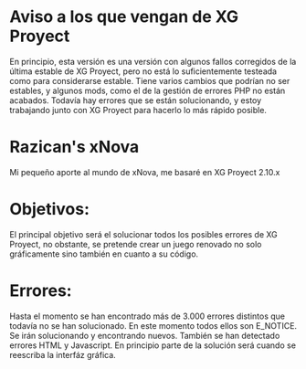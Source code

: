 Aviso a los que vengan de XG Proyect
====================================

En principio, esta versión es una versión con algunos fallos corregidos de la última estable de XG
Proyect, pero no está lo suficientemente testeada como para considerarse estable. Tiene varios
cambios que podrían no ser estables, y algunos mods, como el de la gestión de errores PHP no están
acabados. Todavía hay errores que se están solucionando, y estoy trabajando junto con XG Proyect
para hacerlo lo más rápido posible.

Razican's xNova
===============

Mi pequeño aporte al mundo de xNova, me basaré en XG Proyect 2.10.x


Objetivos:
==========

El principal objetivo será el solucionar todos los posibles errores de XG Proyect, no obstante, se
pretende crear un juego renovado no solo gráficamente sino también en cuanto a su código.

Errores:
========

Hasta el momento se han encontrado más de 3.000 errores distintos que todavía no se han solucionado.
En este momento todos ellos son E_NOTICE. Se irán solucionando y encontrando nuevos. También se han
detectado errores HTML y Javascript. En principio parte de la solución será cuando se reescriba la
interfáz gráfica.